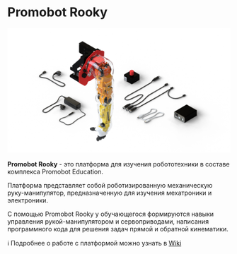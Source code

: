 # Promobot Rooky

![](https://github.com/Promobot-education/rooky/blob/main/docs/res/all_white_bg_3.png)

**Promobot Rooky** - это платформа для изучения робототехники в составе комплекса Promobot Education. 

Платформа представляет собой роботизированную механическую руку-манипулятор, предназначенную для изучения мехатроники и электроники. 

С помощью Promobot Rooky у обучающегося формируются навыки управления рукой-манипулятором и сервоприводами, написания программного кода для решения задач прямой и обратной кинематики.

ℹ️ Подробнее о работе с платформой можно узнать в [Wiki](https://github.com/shabu-rov/Rooky/wiki)
